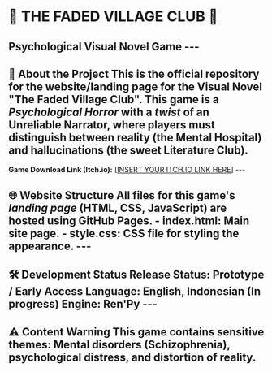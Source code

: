 # 🌟 THE FADED VILLAGE CLUB 🌟 

## Psychological Visual Novel Game --- 

## 📖 About the Project This is the official repository for the website/landing page for the Visual Novel **"The Faded Village Club"**. This game is a *Psychological Horror* with a *twist* of an **Unreliable Narrator**, where players must distinguish between reality (the Mental Hospital) and hallucinations (the sweet Literature Club).

**Game Download Link (Itch.io):** [[INSERT YOUR ITCH.IO LINK HERE](https://say-hai.itch.io/the-faded-village-club)] --- 

## 🌐 Website Structure All files for this game's *landing page* (HTML, CSS, JavaScript) are hosted using **GitHub Pages**. - **index.html:** Main site page. - **style.css:** CSS file for styling the appearance. --- 

## 🛠️ Development Status **Release Status:** Prototype / Early Access **Language:** English, Indonesian (In progress) **Engine:** Ren'Py --- 

## ⚠️ Content Warning This game contains sensitive themes: **Mental disorders (Schizophrenia), psychological distress, and distortion of reality.**
